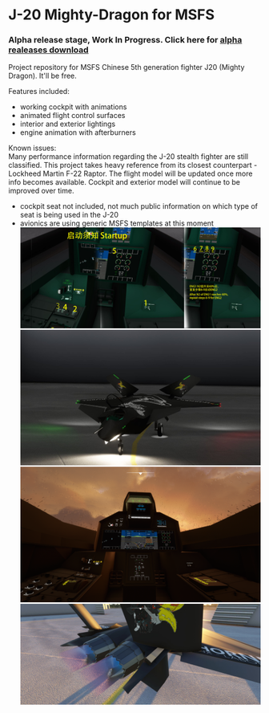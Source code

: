 # J-20 Mighty-Dragon for MSFS
### Alpha release stage, Work In Progress. Click here for [alpha realeases download](https://github.com/h0rnb1ll/mighty-dragon/releases)
Project repository for MSFS Chinese 5th generation fighter J20 (Mighty Dragon). It'll be free.

Features included:
* working cockpit with animations
* animated flight control surfaces
* interior and exterior lightings
* engine animation with afterburners

Known issues:    
Many performance information regarding the J-20 stealth fighter are still classified. This project takes heavy reference from its closest counterpart - Lockheed Martin F-22 Raptor. The flight model will be updated once more info becomes available. Cockpit and exterior model will continue to be improved over time.
- cockpit seat not included, not much public information on which type of seat is being used in the J-20
- avionics are using generic MSFS templates at this moment
![Startup](https://github.com/h0rnb1ll/mighty-dragon/blob/main/images/screenshots/Microsoft%20Flight%20Simulator_2021.10.07-22.37_1.jpg)
![J20 Mighty Dragon](https://github.com/h0rnb1ll/mighty-dragon/blob/main/images/screenshots/Microsoft%20Flight%20Simulator_2021.10.07-22.01.jpg?raw=true)
![Cockpit WIP](https://github.com/h0rnb1ll/mighty-dragon/blob/main/images/screenshots/Microsoft%20Flight%20Simulator%20-%201.19.9.0%2010_6_2021%2011_36_40%20AM.png)
![Rear](https://github.com/h0rnb1ll/mighty-dragon/blob/main/images/screenshots/Microsoft%20Flight%20Simulator_2021.10.09-04.02_1.jpg)
